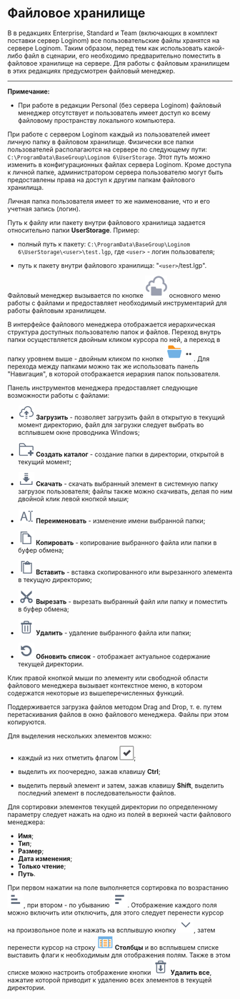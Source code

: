 # Файловое хранилище

В в редакциях Enterprise, Standard и Team (включающих в комплект поставки сервер Loginom) все пользовательские файлы хранятся на сервере Loginom. Таким образом, перед тем как использовать какой-либо файл в сценарии, его необходимо предварительно поместить в файловое хранилище на сервере. Для работы с файловым хранилищем в этих редакциях предусмотрен файловый менеджер.

--------

**Примечание:**

* При работе в редакции Personal (без сервера Loginom) файловый менеджер отсутствует и пользователь имеет доступ ко всему файловому пространству локального компьютера.

При работе с сервером Loginom каждый из пользователей имеет личную папку в файловом хранилище. Физически все папки пользователей располагаются на сервере по следующему пути: `C:\ProgramData\BaseGroup\Loginom 6\UserStorage`. Этот путь можно изменить в конфигурационных файлах сервера Loginom. Кроме доступа к личной папке, администратором сервера пользователю могут быть предоставлены права на доступ к другим папкам файлового хранилища.

Личная папка пользователя имеет то же наименование, что и его учетная запись (логин).

Путь к файлу или пакету внутри файлового хранилища задается относительно папки **UserStorage**. Пример:

* полный путь к пакету: `C:\ProgramData\BaseGroup\Loginom 6\UserStorage\<user>\test.lgp`, где `<user>` - логин пользователя;

* путь к пакету внутри файлового хранилища: "`<user>`/test.lgp".

Файловый менеджер вызывается по кнопке ![](./media/app/icons/toolbar_18/file_manager.svg) основного меню работы с файлами и предоставляет необходимый инструментарий для работы файловым хранилищем.

В интерфейсе файлового менеджера отображается иерархическая структура доступных пользователю папок и файлов. Переход внутрь папки осуществляется двойным кликом курсора по ней, а переход в папку уровнем выше - двойным кликом по кнопке ![](./media/app/icons/toolbar_18/folder_up_button.svg). Для перехода между папками можно так же использовать панель "Навигация", в которой отображается иерархия папок пользователя.

Панель инструментов менеджера предоставляет следующие возможности работы с файлами:

* ![](./media/app/icons/toolbar_18/file_manager_upload.svg) **Загрузить** - позволяет загрузить файл в открытую в текущий момент директорию, файл для загрузки следует выбрать во всплывшем окне проводника Windows;

* ![](./media/app/icons/toolbar_18/file_manager_add_folder.svg) **Создать каталог** - создание папки в директории, открытой в текущий момент;

* ![](./media/app/icons/toolbar_18/file_manager_download.svg) **Скачать** - скачать выбранный элемент в системную папку загрузок пользователя; файлы также можно скачивать, делая по ним двойной клик левой кнопкой мыши;

* ![](./media/app/icons/toolbar_18/file_manager_rename.svg) **Переименовать** - изменение имени выбранной папки;

* ![](./media/app/icons/toolbar_18/file_manager_copy.svg) **Копировать** - копирование выбранного файла или папки в буфер обмена;

* ![](./media/app/icons/toolbar_18/file_manager_paste.svg) **Вставить** - вставка скопированного или вырезанного элемента в текущую директорию;

* ![](./media/app/icons/toolbar_18/file_manager_cut.svg) **Вырезать** - вырезать выбранный файл или папку и поместить в буфер обмена;

* ![](./media/app/icons/toolbar_18/toolbar_18_8.svg) **Удалить** - удаление выбранного файла или папки;

* ![](./media/app/icons/toolbar_18/toolbar_18_13.svg) **Обновить список** - отображает актуальное содержание текущей директории.

Клик правой кнопкой мыши по элементу или свободной области файлового менеджера вызывает контекстное меню, в котором содержатся некоторые из вышеперечисленных функций.

Поддерживается загрузка файлов методом Drag and Drop, т. е. путем перетаскивания файлов в окно файлового менеджера. Файлы при этом копируются.

Для выделения нескольких элементов можно:

* каждый из них отметить флагом ![](./media/app/icons/toolbar_18/checked.svg);

* выделить их поочередно, зажав клавишу **Ctrl**;

* выделить первый элемент и затем, зажав клавишу **Shift**, выделить последний элемент в последовательности файлов.

Для сортировки элементов текущей директории по определенному параметру следует нажать на одно из полей в верхней части файлового менеджера:

* **Имя**;
* **Тип**;
* **Размер**;
* **Дата изменения**;
* **Только чтение**;
* **Путь**.

При первом нажатии на поле выполняется сортировка по возрастанию ![](./media/app/icons/toolbar_18/toolbar_18_155.svg), при втором - по убыванию ![](./media/app/icons/toolbar_18/toolbar_18_154.svg).
Отображение каждого поля можно включить или отключить, для этого следует перенести курсор на произвольное поле и нажать на всплывшую кнопку ![](./media/beginning/scenario/refresh_list.svg), затем перенести курсор на строку ![](./media/app/icons/toolbar_18/columns.svg) **Столбцы** и во всплывшем списке выставить флаги к необходимым для отображения полям. Также в этом списке можно настроить отображение кнопки ![](./media/app/icons/toolbar_18/toolbar_18_127.svg) **Удалить все**, нажатие которой приводит к удалению всех элементов в текущей директории.
